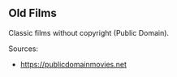 ## Old Films

Classic films without copyright (Public Domain).

Sources:
- https://publicdomainmovies.net
